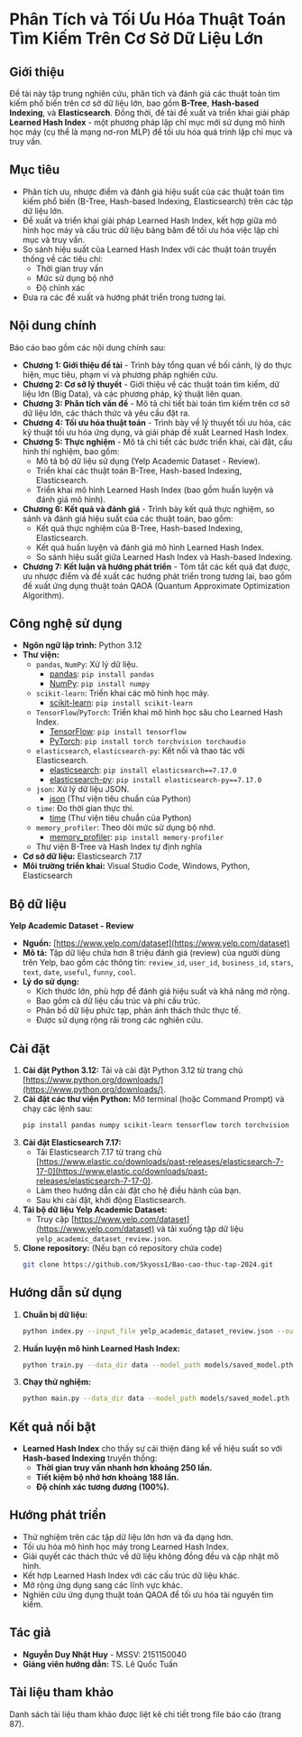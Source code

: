 # Phân Tích và Tối Ưu Hóa Thuật Toán Tìm Kiếm Trên Cơ Sở Dữ Liệu Lớn

## Giới thiệu

Đề tài này tập trung nghiên cứu, phân tích và đánh giá các thuật toán tìm kiếm phổ biến trên cơ sở dữ liệu lớn, bao gồm **B-Tree**, **Hash-based Indexing**, và **Elasticsearch**. Đồng thời, đề tài đề xuất và triển khai giải pháp **Learned Hash Index** - một phương pháp lập chỉ mục mới sử dụng mô hình học máy (cụ thể là mạng nơ-ron MLP) để tối ưu hóa quá trình lập chỉ mục và truy vấn.

## Mục tiêu

*   Phân tích ưu, nhược điểm và đánh giá hiệu suất của các thuật toán tìm kiếm phổ biến (B-Tree, Hash-based Indexing, Elasticsearch) trên các tập dữ liệu lớn.
*   Đề xuất và triển khai giải pháp Learned Hash Index, kết hợp giữa mô hình học máy và cấu trúc dữ liệu bảng băm để tối ưu hóa việc lập chỉ mục và truy vấn.
*   So sánh hiệu suất của Learned Hash Index với các thuật toán truyền thống về các tiêu chí:
    *   Thời gian truy vấn
    *   Mức sử dụng bộ nhớ
    *   Độ chính xác
*   Đưa ra các đề xuất và hướng phát triển trong tương lai.

## Nội dung chính

Báo cáo bao gồm các nội dung chính sau:

*   **Chương 1: Giới thiệu đề tài** - Trình bày tổng quan về bối cảnh, lý do thực hiện, mục tiêu, phạm vi và phương pháp nghiên cứu.
*   **Chương 2: Cơ sở lý thuyết** - Giới thiệu về các thuật toán tìm kiếm, dữ liệu lớn (Big Data), và các phương pháp, kỹ thuật liên quan.
*   **Chương 3: Phân tích vấn đề** - Mô tả chi tiết bài toán tìm kiếm trên cơ sở dữ liệu lớn, các thách thức và yêu cầu đặt ra.
*   **Chương 4: Tối ưu hóa thuật toán** - Trình bày về lý thuyết tối ưu hóa, các kỹ thuật tối ưu hóa ứng dụng, và giải pháp đề xuất Learned Hash Index.
*   **Chương 5: Thực nghiệm** - Mô tả chi tiết các bước triển khai, cài đặt, cấu hình thí nghiệm, bao gồm:
    *   Mô tả bộ dữ liệu sử dụng (Yelp Academic Dataset - Review).
    *   Triển khai các thuật toán B-Tree, Hash-based Indexing, Elasticsearch.
    *   Triển khai mô hình Learned Hash Index (bao gồm huấn luyện và đánh giá mô hình).
*   **Chương 6: Kết quả và đánh giá** - Trình bày kết quả thực nghiệm, so sánh và đánh giá hiệu suất của các thuật toán, bao gồm:
    *   Kết quả thực nghiệm của B-Tree, Hash-based Indexing, Elasticsearch.
    *   Kết quả huấn luyện và đánh giá mô hình Learned Hash Index.
    *   So sánh hiệu suất giữa Learned Hash Index và Hash-based Indexing.
*   **Chương 7: Kết luận và hướng phát triển** - Tóm tắt các kết quả đạt được, ưu nhược điểm và đề xuất các hướng phát triển trong tương lai, bao gồm đề xuất ứng dụng thuật toán QAOA (Quantum Approximate Optimization Algorithm).

## Công nghệ sử dụng

*   **Ngôn ngữ lập trình:** Python 3.12
*   **Thư viện:**
    *   `pandas`, `NumPy`: Xử lý dữ liệu.
        *   [pandas](https://pandas.pydata.org/): `pip install pandas`
        *   [NumPy](https://numpy.org/): `pip install numpy`
    *   `scikit-learn`: Triển khai các mô hình học máy.
        *   [scikit-learn](https://scikit-learn.org/stable/): `pip install scikit-learn`
    *   `TensorFlow`/`PyTorch`: Triển khai mô hình học sâu cho Learned Hash Index.
        *   [TensorFlow](https://www.tensorflow.org/): `pip install tensorflow`
        *   [PyTorch](https://pytorch.org/): `pip install torch torchvision torchaudio`
    *   `elasticsearch`, `elasticsearch-py`: Kết nối và thao tác với Elasticsearch.
        *   [elasticsearch](https://elasticsearch-py.readthedocs.io/en/v7.17.0/): `pip install elasticsearch==7.17.0`
        *   [elasticsearch-py](https://elasticsearch-py.readthedocs.io/en/v7.17.0/): `pip install elasticsearch-py==7.17.0`
    *   `json`: Xử lý dữ liệu JSON.
        *   [json](https://docs.python.org/3/library/json.html) (Thư viện tiêu chuẩn của Python)
    *   `time`: Đo thời gian thực thi.
        *   [time](https://docs.python.org/3/library/time.html) (Thư viện tiêu chuẩn của Python)
    *   `memory_profiler`: Theo dõi mức sử dụng bộ nhớ.
        *   [memory_profiler](https://pypi.org/project/memory-profiler/): `pip install memory-profiler`
    *   Thư viện B-Tree và Hash Index tự định nghĩa
*   **Cơ sở dữ liệu:** Elasticsearch 7.17
*   **Môi trường triển khai:** Visual Studio Code, Windows, Python, Elasticsearch

## Bộ dữ liệu

**Yelp Academic Dataset - Review**

*   **Nguồn:** [https://www.yelp.com/dataset](https://www.yelp.com/dataset)
*   **Mô tả:** Tập dữ liệu chứa hơn 8 triệu đánh giá (review) của người dùng trên Yelp, bao gồm các thông tin: `review_id`, `user_id`, `business_id`, `stars`, `text`, `date`, `useful`, `funny`, `cool`.
*   **Lý do sử dụng:**
    *   Kích thước lớn, phù hợp để đánh giá hiệu suất và khả năng mở rộng.
    *   Bao gồm cả dữ liệu cấu trúc và phi cấu trúc.
    *   Phân bố dữ liệu phức tạp, phản ánh thách thức thực tế.
    *   Được sử dụng rộng rãi trong các nghiên cứu.

## Cài đặt

1. **Cài đặt Python 3.12:** Tải và cài đặt Python 3.12 từ trang chủ [https://www.python.org/downloads/](https://www.python.org/downloads/).
2. **Cài đặt các thư viện Python:** Mở terminal (hoặc Command Prompt) và chạy các lệnh sau:
    ```bash
    pip install pandas numpy scikit-learn tensorflow torch torchvision torchaudio elasticsearch==7.17.0 elasticsearch-py==7.17.0 memory-profiler
    ```
3. **Cài đặt Elasticsearch 7.17:**
    *   Tải Elasticsearch 7.17 từ trang chủ [https://www.elastic.co/downloads/past-releases/elasticsearch-7-17-0](https://www.elastic.co/downloads/past-releases/elasticsearch-7-17-0).
    *   Làm theo hướng dẫn cài đặt cho hệ điều hành của bạn.
    *   Sau khi cài đặt, khởi động Elasticsearch.
4. **Tải bộ dữ liệu Yelp Academic Dataset:**
    *   Truy cập [https://www.yelp.com/dataset](https://www.yelp.com/dataset) và tải xuống tập dữ liệu `yelp_academic_dataset_review.json`.
5. **Clone repository:** (Nếu bạn có repository chứa code)
    ```bash
    git clone https://github.com/Skyoss1/Bao-cao-thuc-tap-2024.git
    ```

## Hướng dẫn sử dụng

1. **Chuẩn bị dữ liệu:**
    ```bash
    python index.py --input_file yelp_academic_dataset_review.json --output_dir data
    ```
2. **Huấn luyện mô hình Learned Hash Index:**
    ```bash
    python train.py --data_dir data --model_path models/saved_model.pth
    ```
3. **Chạy thử nghiệm:**
    ```bash
    python main.py --data_dir data --model_path models/saved_model.pth
    ```

## Kết quả nổi bật

*   **Learned Hash Index** cho thấy sự cải thiện đáng kể về hiệu suất so với **Hash-based Indexing** truyền thống:
    *   **Thời gian truy vấn nhanh hơn khoảng 250 lần.**
    *   **Tiết kiệm bộ nhớ hơn khoảng 188 lần.**
    *   **Độ chính xác tương đương (100%).**

## Hướng phát triển

*   Thử nghiệm trên các tập dữ liệu lớn hơn và đa dạng hơn.
*   Tối ưu hóa mô hình học máy trong Learned Hash Index.
*   Giải quyết các thách thức về dữ liệu không đồng đều và cập nhật mô hình.
*   Kết hợp Learned Hash Index với các cấu trúc dữ liệu khác.
*   Mở rộng ứng dụng sang các lĩnh vực khác.
*   Nghiên cứu ứng dụng thuật toán QAOA để tối ưu hóa tài nguyên tìm kiếm.

## Tác giả

*   **Nguyễn Duy Nhật Huy** - MSSV: 2151150040
*   **Giảng viên hướng dẫn:** TS. Lê Quốc Tuấn

## Tài liệu tham khảo

Danh sách tài liệu tham khảo được liệt kê chi tiết trong file báo cáo (trang 87).
